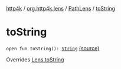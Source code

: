 [http4k](../../index.md) / [org.http4k.lens](../index.md) / [PathLens](index.md) / [toString](./to-string.md)

# toString

`open fun toString(): `[`String`](https://kotlinlang.org/api/latest/jvm/stdlib/kotlin/-string/index.html) [(source)](https://github.com/http4k/http4k/blob/master/http4k-core/src/main/kotlin/org/http4k/lens/path.kt#L22)

Overrides [Lens.toString](../-lens/to-string.md)

